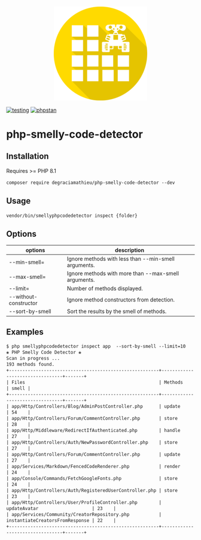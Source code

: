 <p align="center">
<img src="https://github.com/DeGraciaMathieu/php-smelly-code-detector/blob/master/arts/robot.png" width="250">
</p>

[![testing](https://github.com/DeGraciaMathieu/php-smelly-code-detector/actions/workflows/testing.yml/badge.svg)](https://github.com/DeGraciaMathieu/php-smelly-code-detector/actions/workflows/testing.yml)
[![phpstan](https://github.com/DeGraciaMathieu/php-smelly-code-detector/actions/workflows/phpstan.yml/badge.svg)](https://github.com/DeGraciaMathieu/php-smelly-code-detector/actions/workflows/phpstan.yml)

# php-smelly-code-detector
## Installation
Requires >= PHP 8.1
```
composer require degraciamathieu/php-smelly-code-detector --dev
```
## Usage
```
vendor/bin/smellyphpcodedetector inspect {folder}
```
## Options
| options               | description |
|-----------------------|-------------|
| --min-smell=                | Ignore methods with less than --min-smell arguments.         |
| --max-smell=                | Ignore methods with more than --max-smell arguments.         |
| --limit=              | Number of methods displayed.         |
| --without-constructor | Ignore method constructors from detection.         |
| --sort-by-smell      | Sort the results by the smell of methods.         |
## Examples
```
$ php smellyphpcodedetector inspect app  --sort-by-smell --limit=10
❀ PHP Smelly Code Detector ❀
Scan in progress ...
193 methods found.
+--------------------------------------------------------+---------------------------------+-------+
| Files                                                  | Methods                         | smell |
+--------------------------------------------------------+---------------------------------+-------+
| app/Http/Controllers/Blog/AdminPostController.php      | update                          | 54    |
| app/Http/Controllers/Forum/CommentController.php       | store                           | 28    |
| app/Http/Middleware/RedirectIfAuthenticated.php        | handle                          | 27    |
| app/Http/Controllers/Auth/NewPasswordController.php    | store                           | 27    |
| app/Http/Controllers/Forum/CommentController.php       | update                          | 27    |
| app/Services/Markdown/FencedCodeRenderer.php           | render                          | 24    |
| app/Console/Commands/FetchGoogleFonts.php              | store                           | 24    |
| app/Http/Controllers/Auth/RegisteredUserController.php | store                           | 23    |
| app/Http/Controllers/User/ProfileController.php        | updateAvatar                    | 23    |
| app/Services/Community/CreatorRepository.php           | instantiateCreatorsFromResponse | 22    |
+--------------------------------------------------------+---------------------------------+-------+
```
